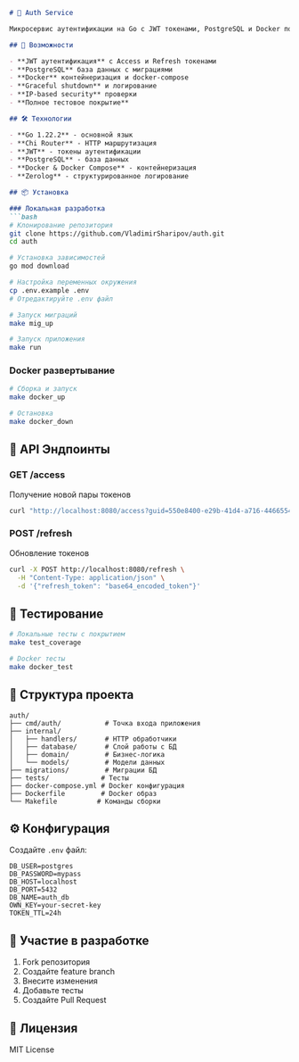 ```markdown
# 🔐 Auth Service

Микросервис аутентификации на Go с JWT токенами, PostgreSQL и Docker поддержкой.

## 🚀 Возможности

- **JWT аутентификация** с Access и Refresh токенами
- **PostgreSQL** база данных с миграциями
- **Docker** контейнеризация и docker-compose
- **Graceful shutdown** и логирование
- **IP-based security** проверки
- **Полное тестовое покрытие**

## 🛠 Технологии

- **Go 1.22.2** - основной язык
- **Chi Router** - HTTP маршрутизация
- **JWT** - токены аутентификации
- **PostgreSQL** - база данных
- **Docker & Docker Compose** - контейнеризация
- **Zerolog** - структурированное логирование

## 📦 Установка

### Локальная разработка
```bash
# Клонирование репозитория
git clone https://github.com/VladimirSharipov/auth.git
cd auth

# Установка зависимостей
go mod download

# Настройка переменных окружения
cp .env.example .env
# Отредактируйте .env файл

# Запуск миграций
make mig_up

# Запуск приложения
make run
```

### Docker развертывание
```bash
# Сборка и запуск
make docker_up

# Остановка
make docker_down
```

## 🔌 API Эндпоинты

### GET /access
Получение новой пары токенов
```bash
curl "http://localhost:8080/access?guid=550e8400-e29b-41d4-a716-446655440000"
```

### POST /refresh
Обновление токенов
```bash
curl -X POST http://localhost:8080/refresh \
  -H "Content-Type: application/json" \
  -d '{"refresh_token": "base64_encoded_token"}'
```

## 🧪 Тестирование

```bash
# Локальные тесты с покрытием
make test_coverage

# Docker тесты
make docker_test
```

## 📁 Структура проекта

```
auth/
├── cmd/auth/           # Точка входа приложения
├── internal/
│   ├── handlers/       # HTTP обработчики
│   ├── database/       # Слой работы с БД
│   ├── domain/         # Бизнес-логика
│   └── models/         # Модели данных
├── migrations/         # Миграции БД
├── tests/             # Тесты
├── docker-compose.yml # Docker конфигурация
├── Dockerfile         # Docker образ
└── Makefile          # Команды сборки
```

## ⚙️ Конфигурация

Создайте `.env` файл:
```env
DB_USER=postgres
DB_PASSWORD=mypass
DB_HOST=localhost
DB_PORT=5432
DB_NAME=auth_db
OWN_KEY=your-secret-key
TOKEN_TTL=24h
```

## 🤝 Участие в разработке

1. Fork репозитория
2. Создайте feature branch
3. Внесите изменения
4. Добавьте тесты
5. Создайте Pull Request

## 📄 Лицензия

MIT License
```

